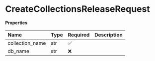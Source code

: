 # CreateCollectionsReleaseRequest

**Properties**

| Name            | Type | Required | Description |
| :-------------- | :--- | :------- | :---------- |
| collection_name | str  | ✅       |             |
| db_name         | str  | ❌       |             |

<!-- This file was generated by liblab | https://liblab.com/ -->
